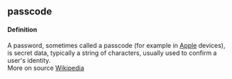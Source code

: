 ## passcode

<h4>Definition</h4><p>A password, sometimes called a passcode (for example in <a href="https://en.wikipedia.org/wiki/Apple_Inc.">Apple</a> devices), is secret data, typically a string of characters, usually used to confirm a user&#39;s identity.<br>More on source <a href="https://en.wikipedia.org/wiki/Password">Wikipedia</a></p>

